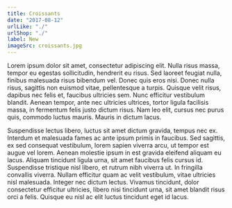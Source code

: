 ```yaml
---
title: Croissants
date: "2017-08-12"
urlLike: "./"
urlShop: "./"
label: New
imageSrc: croissants.jpg
---
```


Lorem ipsum dolor sit amet, consectetur adipiscing elit. Nulla risus massa, tempor eu egestas sollicitudin, hendrerit eu risus. Sed laoreet feugiat nulla, finibus malesuada risus bibendum vel. Donec quis eros nisi. Donec nulla risus, sagittis non euismod vitae, pellentesque a turpis. Quisque velit risus, dapibus nec felis et, faucibus ultricies sem. Nunc efficitur vestibulum blandit. Aenean tempor, ante nec ultricies ultrices, tortor ligula facilisis massa, in fermentum felis justo dictum risus. Nam leo elit, cursus nec purus quis, commodo luctus mauris. Mauris in dictum lacus.

Suspendisse lectus libero, luctus sit amet dictum gravida, tempus nec ex. Interdum et malesuada fames ac ante ipsum primis in faucibus. Sed sagittis, ex sed consequat vestibulum, lorem sapien viverra arcu, ut tempor est augue vel lorem. Aenean molestie ipsum in est gravida eleifend aliquam eu lacus. Aliquam tincidunt ligula urna, sit amet faucibus felis cursus id. Suspendisse tristique nisl libero, et rutrum nibh viverra ut. In fringilla convallis viverra. Nullam efficitur quam ac velit vestibulum, vitae ultricies nisl malesuada. Integer nec dictum lectus. Vivamus tincidunt, dolor consectetur efficitur ultricies, libero nisi tincidunt urna, sit amet blandit risus orci a felis. Quisque eu nisl ac elit luctus tincidunt eget id lacus.